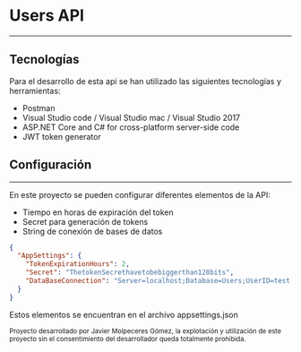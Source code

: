 # Users API
--------

## Tecnologías

Para el desarrollo de esta api se han utilizado las siguientes tecnologías y herramientas:

* Postman
* Visual Studio code / Visual Studio mac / Visual Studio 2017
* ASP.NET Core and C# for cross-platform server-side code
* JWT token generator

## Configuración
--------
En este proyecto se pueden configurar diferentes elementos de la API:
* Tiempo en horas de expiración del token
* Secret para generación de tokens
* String de conexión de bases de datos

```json
{
  "AppSettings": {
    "TokenExpirationHours": 2, 
    "Secret": "ThetokenSecrethavetobebiggerthan128bits",
    "DataBaseConnection": "Server=localhost;Database=Users;UserID=test;Password=test"
  }
}
```
Estos elementos se encuentran en el archivo appsettings.json

<sub>Proyecto desarrollado por Javier Molpeceres Gómez, la explotación y utilización de este proyecto sin el consentimiento del desarrollador queda totalmente prohibida.